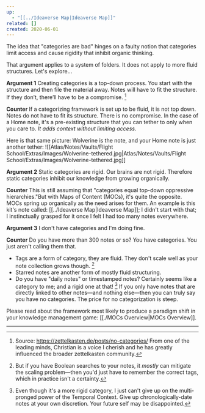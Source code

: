 ```yaml
---
up:
  - "[[../Ideaverse Map|Ideaverse Map]]"
related: []
created: 2020-06-01
---
```

The idea that "categories are bad" hinges on a faulty notion that categories limit access and cause rigidity that inhibit organic thinking.

That argument applies to a system of folders. It does not apply to more fluid structures. Let's explore...

**Argument 1**
Creating categories is a top-down process. You start with the structure and then file the material away. Notes will have to fit the structure. If they don’t, there’ll have to be a compromise. [^1]

**Counter**
If a categorizing framework is set up to be fluid, it is not top down. Notes do not have to fit its structure. There is no compromise. In the case of a Home note, it's a pre-existing structure that you can tether to only when you care to. *It adds context without limiting access.* 

Here is that same picture: Wolverine is the note, and your Home note is just another tether:
![[Atlas/Notes/Vaults/Flight School/Extras/Images/Wolverine-tethered.jpg|Atlas/Notes/Vaults/Flight School/Extras/Images/Wolverine-tethered.jpg]]

**Argument 2**
Static categories are rigid. Our brains are not rigid. Therefore static categories inhibit our knowledge from growing organically.

**Counter**
This is still assuming that "categories equal top-down oppressive hierarchies."But with Maps of Content (MOCs), it's quite the opposite. MOCs spring up organically as the need arises for them. An example is this kit's note called: [[../Ideaverse Map|Ideaverse Map]]; I didn't start with that; I instinctually grasped for it once I felt I had too many notes everywhere. 

**Argument 3**
I don't have categories and I'm doing fine.

**Counter**
Do you have more than 300 notes or so? You have categories. You just aren't calling them that. 
- Tags are a form of category, they are fluid. They don't scale well as your note collection grows though. [^2] 
- Starred notes are another form of mostly fluid structuring. 
- Do you have "daily notes" or timestamped notes? Certainly seems like a category to me; and a rigid one at that! [^3] 
If you only have notes that are directly linked to other notes—and nothing else—then you can truly say you have no categories. The price for no categorization is steep.

Please read about the framework most likely to produce a paradigm shift in your knowledge management game: [[./MOCs Overview|MOCs Overview]]. 

---

[^1]: Source: <a href="https://zettelkasten.de/posts/no-categories/">https://zettelkasten.de/posts/no-categories/</a> From one of the leading minds, Christian is a voice I cherish and he has greatly influenced the broader zettelkasten community. 
[^2]: But if you have Boolean searches to your notes, it *mostly* can mitigate the scaling problem—then you'd just have to remember the correct tags, which in practice isn't a certainty.
[^3]: Even though it's a more rigid category, I just can't give up on the multi-pronged power of the Temporal Context. Give up chronologically-date notes at your own discretion. Your future self may be disappointed. 